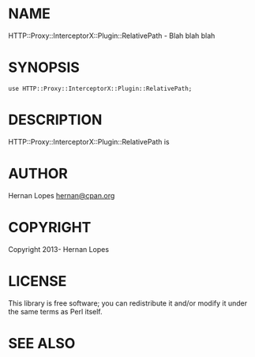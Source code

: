 # NAME

HTTP::Proxy::InterceptorX::Plugin::RelativePath - Blah blah blah

# SYNOPSIS

    use HTTP::Proxy::InterceptorX::Plugin::RelativePath;

# DESCRIPTION

HTTP::Proxy::InterceptorX::Plugin::RelativePath is

# AUTHOR

Hernan Lopes <hernan@cpan.org>

# COPYRIGHT

Copyright 2013- Hernan Lopes

# LICENSE

This library is free software; you can redistribute it and/or modify
it under the same terms as Perl itself.

# SEE ALSO
